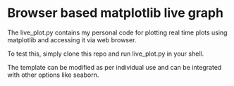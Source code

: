 # Browser based matplotlib live graph

The live_plot.py contains my personal code for plotting real time plots using matplotlib and accessing it via web browser.

To test this, simply clone this repo and run live_plot.py in your shell.

The template can be modified as per individual use and can be integrated with other options like seaborn.
